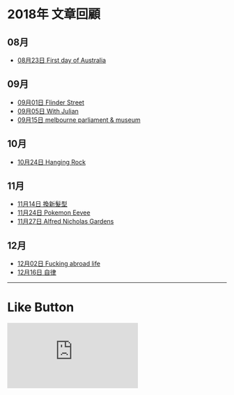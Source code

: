 # 2018年 文章回顧

## 08月
* [08月23日 First day of Australia](2018-08-23/ "First day of Australia")

## 09月
* [09月01日 Flinder Street](2018-09-01/ "Flinder Street")
* [09月05日 With Julian](2018-09-05/ "With Julian")
* [09月15日 melbourne parliament & museum](2018-09-15/ "melbourne parliament & museum")

## 10月
* [10月24日 Hanging Rock](2018-10-24/ "Hanging Rock")

## 11月
* [11月14日 換新髮型](2018-11-14/ "換新髮型")
* [11月24日 Pokemon Eevee](2018-11-24/ "Pokemon Eevee")
* [11月27日 Alfred Nicholas Gardens](2018-11-27/ "Alfred Nicholas Gardens")


## 12月
* [12月02日 Fucking abroad life](2018-12-02/ "Fucking abroad life")
* [12月16日 自律](2018-12-16/ "自律")

* * *

# Like Button

  <iframe class="lc-margin-top-64 lc-margin-bottom-32 lc-mobile" data-v-b66e9a5a="" frameborder="0" src="https://button.like.co/in/embed/s9443112/button"> </iframe>